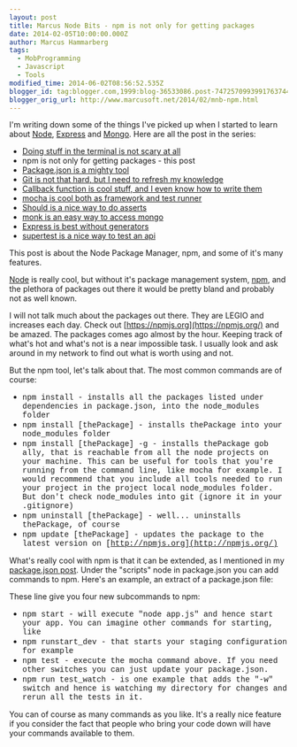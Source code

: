 ```yaml
---
layout: post
title: Marcus Node Bits - npm is not only for getting packages
date: 2014-02-05T10:00:00.000Z
author: Marcus Hammarberg
tags:
  - MobProgramming
  - Javascript
  - Tools
modified_time: 2014-06-02T08:56:52.535Z
blogger_id: tag:blogger.com,1999:blog-36533086.post-7472570993991763744
blogger_orig_url: http://www.marcusoft.net/2014/02/mnb-npm.html
---
```





I'm writing down some of the things I've picked up when I started to
learn
about <a href="http://nodejs.org/" target="_blank">Node</a>, <a href="http://expressjs.com/" target="_blank">Express</a> and <a href="http://www.mongodb.org/" target="_blank">Mongo</a>.
Here are all the post in the series:

- <a href="http://www.marcusoft.net/2014/02/mnb-terminal.html"
    target="_blank">Doing stuff in the terminal is not scary at all</a>
- npm is not only for getting packages - this post
- <a href="http://www.marcusoft.net/2014/02/mnb-packagejson.html"
    target="_blank">Package.json is a mighty tool</a>
- <a href="http://www.marcusoft.net/2014/02/mnb-git.html"
    target="_blank">Git is not that hard, but I need to refresh my
    knowledge</a>
- <a href="http://www.marcusoft.net/2014/02/mnb-callbacks.html"
    target="_blank">Callback function is cool stuff, and I even know how to
    write them</a>
- <span
    style="color: #0000ee; text-decoration: underline;"><a href="http://www.marcusoft.net/2014/02/mnb-mocha.html"
    target="_blank">mocha is cool both as framework and test runner</a>
- <a href="http://www.marcusoft.net/2014/02/mnb-should.html"
    target="_blank">Should is a nice way to do asserts</a>
- <a href="http://www.marcusoft.net/2014/02/mnb-monk.html"
    target="_blank">monk is an easy way to access mongo</a>
- <a href="http://www.marcusoft.net/2014/02/mnb-express.html"
    target="_blank">Express is best without generators</a>
- <a href="http://www.marcusoft.net/2014/02/mnb-supertest.html"
    target="_blank">supertest is a nice way to test an api</a>

This post is about the Node Package Manager, npm, and some of it's many
features.

<span
id="more"><a href="http://nodejs.org/" target="_blank">Node</a>
is really cool, but without it's package management system,
<a href="https://npmjs.org/" target="_blank">npm</a>, and the plethora
of packages out there it would be pretty bland and probably not as well
known.

I will not talk much about the packages out there. They are LEGIO and
increases each day. Check out [https://npmjs.org](https://npmjs.org/)
and be amazed. The packages comes ago almost by the hour. Keeping track
of what's hot and what's not is a near impossible task. I usually look
and ask around in my network to find out what is worth using and not.

But the npm tool, let's talk about that. The most common commands are of
course:

- <span style="font-family: Courier New, Courier, monospace;">npm
    install - installs all the packages listed under dependencies
    in<span style="font-family: Courier New, Courier, monospace;">
    package.json, into the node_modules folder
- <span style="font-family: Courier New, Courier, monospace;">npm
    install \[thePackage\] - installs thePackage into your
    node_modules folder
- <span style="font-family: Courier New, Courier, monospace;">npm
    install \[thePackage\] -g - installs thePackage gob ally,
    that is reachable from all the node projects on your machine. This
    can be useful for tools that you're running from the command line,
    like mocha for example. I would recommend that you include all tools
    needed to run your project in the project local node_modules folder.
    But don't check node_modules into git (ignore it in your .gitignore)
- <span style="font-family: Courier New, Courier, monospace;">npm
    uninstall \[thePackage\] - well... uninstalls thePackage, of
    course
- <span style="font-family: Courier New, Courier, monospace;">npm
    update \[thePackage\] - updates the package to the latest
    version on [http://npmjs.org](http://npmjs.org/)

What's really cool with npm is that it can be extended, as I mentioned
in my <a href="http://www.marcusoft.net/2014/02/mnb-packagejson.html"
target="_blank">package.json post</a>. Under the "scripts" node in
package.json you can add commands to npm. Here's an example, an extract
of a package.json file:

These line give you four new subcommands to npm:

- <span style="font-family: Courier New, Courier, monospace;">npm
    start - will execute "node app.js" and hence start your app.
    You can imagine other commands for starting, like
- <span style="font-family: Courier New, Courier, monospace;">npm
    runstart_dev - that starts your staging configuration for
    example
- <span style="font-family: Courier New, Courier, monospace;">npm
    test - execute the mocha command above. If you need other
    switches you can just update your package.json.
- <span style="font-family: Courier New, Courier, monospace;">npm run
    test_watch - is one example that adds the "-w" switch and
    hence is watching my directory for changes and rerun all the tests
    in it.



You can of course as many commands as you like. It's a really nice
feature if you consider the fact that people who bring your code down
will have your commands available to them.

</div>
